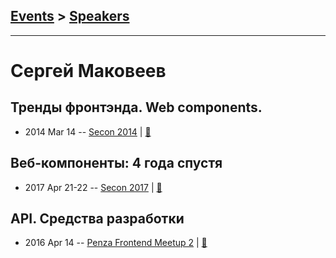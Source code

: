 ## [Events](../README.md) > [Speakers](../speakers.md)
---

# Сергей Маковеев

## Тренды фронтэнда. Web components.
- 2014 Mar 14 -- [Secon 2014](https://youtu.be/4kVZvvqy6cc)  | [:notebook:](http://sergeymakoveev.herokuapp.com/2014/02/frontend.web-components.presentation)  
## Веб-компоненты: 4 года спустя
- 2017 Apr 21-22 -- [Secon 2017](https://www.youtube.com/watch?v=gYqFAMdF7JU)  | [:notebook:](http://sergey.makoveev.info/2017/02/secon.webcomponents.presentation/#/)  
## API. Средства разработки
- 2016 Apr 14 -- [Penza Frontend Meetup 2](https://www.youtube.com/watch?v=XnPNmbWXoDk)  | [:notebook:](http://sergey.makoveev.info/2016/03/api.presentation/#/)  
